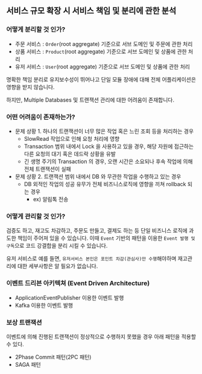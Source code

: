 ## 서비스 규모 확장 시 서비스 책임 및 분리에 관한 분석

### 어떻게 분리할 것 인가?
 - 주문 서비스 : `Order`(root aggregate) 기준으로 서브 도메인 및 주문에 관한 처리 
 - 상품 서비스 : `Product`(root aggregate) 기준으로 서브 도메인 및 상품에 관한 처리 
 - 유저 서비스 : `User`(root aggregate) 기준으로 서브 도메인 및 상품에 관한 처리

명확한 책임 분리로 유지보수성이 뛰어나고 단일 모듈 장애에 대해 전체 어플리케이션은 영향을 받지 않습니다.

하지만, Multiple Databases 및 트랜잭션 관리에 대한 어려움이 존재합니다.

### 어떤 어려움이 존재하는가?
 - 문제 상황 1. 하나의 트랜잭션이 너무 많은 작업 혹은 느린 조회 등을 처리하는 경우
    - SlowRead 작업으로 인해 요청 처리에 영향
    - Transaction 범위 내에서 Lock 을 사용하고 있을 경우, 해당 자원에 접근하는 다른 요청의 대기 혹은 데드락 상황을 유발
    - 긴 생명 주기의 Transaction 의 경우, 오랜 시간은 소요되나 후속 작업에 의해 전체 트랜잭션이 실패
 - 문제 상황 2. 트랜잭션 범위 내에서 DB 와 무관한 작업을 수행하고 있는 경우
    - DB 외적인 작업의 성공 유무가 전체 비즈니스로직에 영향을 끼쳐 rollback 되는 경우
      - ex) 알림톡 전송

### 어떻게 관리할 것 인가?
검증도 하고, 재고도 차감하고, 주문도 만들고, 결제도 하는 등 단일 비즈니스 로직에 과도한 책임이 주어져 있을 수 있습니다. 
이때 `Event` 기반의 패턴을 이용한 `Event 발행 및 구독`으로 코드 강결합을 분리 시킬 수 있습니다.

유저 서비스로 예를 들면, `유저서비스 본인은 포인트 차감(관심사)만 수행`해야하며 재고관리에 대한 세부사항은 알 필요가 없습니다.

### 이벤트 드리븐 아키텍쳐 (Event Driven Architecture)
 - ApplicationEventPublisher 이용한 이벤트 발행
 - Kafka 이용한 이벤트 발행

### 보상 트랜잭션
이벤트에 의해 진행된 트랜잭션이 정상적으로 수행하지 못했을 경우 아래 패턴을 적용할 수 있다.
- 2Phase Commit 패턴(2PC 패턴)
- SAGA 패턴




